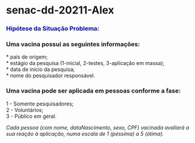 # senac-dd-20211-Alex

<h3> <span style="color:blue"> Hipótese da Situação Problema: </h3>

<h3>Uma vacina possui as seguintes informações:</h3> 
  * país de origem;<br>
  * estágio da pesquisa (1-inicial, 2-testes, 3-aplicação em massa);<br>
  * data de início da pesquisa;<br>
  * nome do pesquisador responsável.<br>
   
<h3>Uma vacina pode ser aplicada em pessoas conforme a fase:</h3>

  1 - Somente pesquisadores;<br>
  2 - Voluntários;<br>
  3 - Público em geral.

<i>Cada pessoa (com nome, dataNascimento, sexo, CPF) vacinada avaliará a sua reação à aplicação, numa escala de 1 (péssima) a 5 (ótima).</i>
